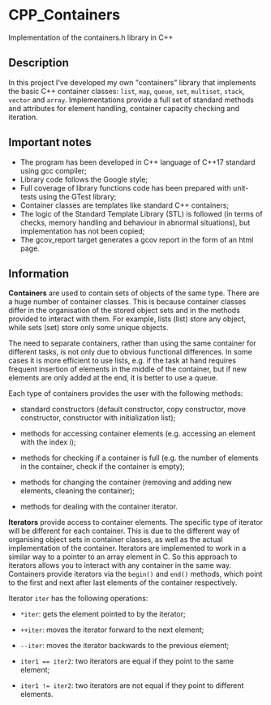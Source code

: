 # CPP_Containers
Implementation of the containers.h library in C++

## Description

In this project I've developed my own "containers" library that implements the basic C++ container classes: `list`, `map`, `queue`, `set`, `multiset`, `stack`, `vector` and `array`. Implementations provide a full set of standard methods and attributes for element handling, container capacity checking and iteration.

## Important notes

- The program has been developed in C++ language of C++17 standard using gcc compiler;
- Library code follows the Google style;
- Full coverage of library functions code has been prepared with unit-tests using the GTest library;
- Container classes are templates like standard C++ containers;
- The logic of the Standard Template Library (STL) is followed (in terms of checks, memory handling and behaviour in abnormal situations), but implementation has not been copied;
- The gcov_report target generates a gcov report in the form of an html page.

## Information

**Containers** are used to contain sets of objects of the same type. There are a huge number of container classes. This is because container classes differ in the organisation of the stored object sets and in the methods provided to interact with them. For example, lists (list) store any object, while sets (set) store only some unique objects.

The need to separate containers, rather than using the same container for different tasks, is not only due to obvious functional differences. In some cases it is more efficient to use lists, e.g. if the task at hand requires frequent insertion of elements in the middle of the container, but if new elements are only added at the end, it is better to use a queue.

Each type of containers provides the user with the following methods:

- standard constructors (default constructor, copy constructor, move constructor, constructor with initialization list);

- methods for accessing container elements (e.g. accessing an element with the index i);

- methods for checking if a container is full (e.g. the number of elements in the container, check if the container is empty);

- methods for changing the container (removing and adding new elements, cleaning the container);

- methods for dealing with the container iterator.

**Iterators** provide access to container elements. The specific type of iterator will be different for each container. This is due to the different way of organising object sets in container classes, as well as the actual implementation of the container. Iterators are implemented to work in a similar way to a pointer to an array element in C. So this approach to iterators allows you to interact with any container in the same way. Containers provide iterators via the `begin()` and `end()` methods, which point to the first and next after last elements of the container respectively.

Iterator `iter` has the following operations:

- `*iter`: gets the element pointed to by the iterator;

- `++iter`: moves the iterator forward to the next element;

- `--iter`: moves the iterator backwards to the previous element;

- `iter1 == iter2`: two iterators are equal if they point to the same element;

- `iter1 != iter2`: two iterators are not equal if they point to different elements.

